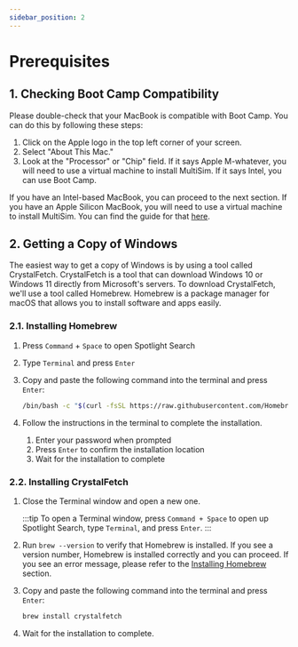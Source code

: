 ```yaml
---
sidebar_position: 2
---
```


# Prerequisites

## 1. Checking Boot Camp Compatibility

Please double-check that your MacBook is compatible with Boot Camp. You can do this by following these steps:

1. Click on the Apple logo in the top left corner of your screen.
2. Select "About This Mac."
3. Look at the "Processor" or "Chip" field. If it says Apple M-whatever, you will need to use a virtual machine to install MultiSim. If it says Intel, you can use Boot Camp.

If you have an Intel-based MacBook, you can proceed to the next section. If you have an Apple Silicon MacBook, you will need to use a virtual machine to install MultiSim. You can find the guide for that [here](../virtual-machine/2.prerequisites.md).

## 2. Getting a Copy of Windows

The easiest way to get a copy of Windows is by using a tool called CrystalFetch. CrystalFetch is a tool that can download Windows 10 or Windows 11 directly from Microsoft's servers. To download CrystalFetch, we'll use a tool called Homebrew. Homebrew is a package manager for macOS that allows you to install software and apps easily.

### 2.1. Installing Homebrew

1. Press `Command` + `Space` to open Spotlight Search
2. Type `Terminal` and press `Enter`
3. Copy and paste the following command into the terminal and press `Enter`:

    ```bash
    /bin/bash -c "$(curl -fsSL https://raw.githubusercontent.com/Homebrew/install/HEAD/install.sh)"
    ```

4. Follow the instructions in the terminal to complete the installation.
   1. Enter your password when prompted
   2. Press `Enter` to confirm the installation location
   3. Wait for the installation to complete

### 2.2. Installing CrystalFetch

1. Close the Terminal window and open a new one.

    :::tip
    To open a Terminal window, press `Command + Space` to open up Spotlight Search, type `Terminal`, and press `Enter`.
    :::

2. Run `brew --version` to verify that Homebrew is installed. If you see a version number, Homebrew is installed correctly and you can proceed. If you see an error message, please refer to the [Installing Homebrew](#21-installing-homebrew) section.
3. Copy and paste the following command into the terminal and press `Enter`:

    ```bash
    brew install crystalfetch
    ```

4. Wait for the installation to complete.
